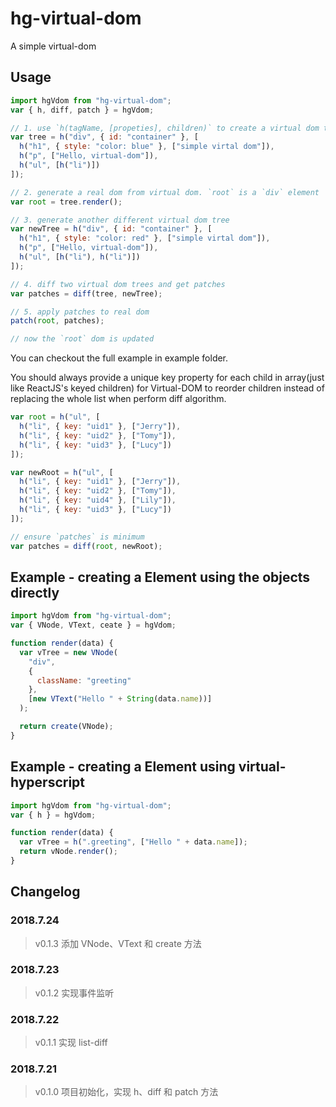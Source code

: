 # hg-virtual-dom

A simple virtual-dom

## Usage

```js
import hgVdom from "hg-virtual-dom";
var { h, diff, patch } = hgVdom;

// 1. use `h(tagName, [propeties], children)` to create a virtual dom tree
var tree = h("div", { id: "container" }, [
  h("h1", { style: "color: blue" }, ["simple virtal dom"]),
  h("p", ["Hello, virtual-dom"]),
  h("ul", [h("li")])
]);

// 2. generate a real dom from virtual dom. `root` is a `div` element
var root = tree.render();

// 3. generate another different virtual dom tree
var newTree = h("div", { id: "container" }, [
  h("h1", { style: "color: red" }, ["simple virtal dom"]),
  h("p", ["Hello, virtual-dom"]),
  h("ul", [h("li"), h("li")])
]);

// 4. diff two virtual dom trees and get patches
var patches = diff(tree, newTree);

// 5. apply patches to real dom
patch(root, patches);

// now the `root` dom is updated
```

You can checkout the full example in example folder.

You should always provide a unique key property for each child in array(just like ReactJS's keyed children) for Virtual-DOM to reorder children instead of replacing the whole list when perform diff algorithm.

```js
var root = h("ul", [
  h("li", { key: "uid1" }, ["Jerry"]),
  h("li", { key: "uid2" }, ["Tomy"]),
  h("li", { key: "uid3" }, ["Lucy"])
]);

var newRoot = h("ul", [
  h("li", { key: "uid1" }, ["Jerry"]),
  h("li", { key: "uid2" }, ["Tomy"]),
  h("li", { key: "uid4" }, ["Lily"]),
  h("li", { key: "uid3" }, ["Lucy"])
]);

// ensure `patches` is minimum
var patches = diff(root, newRoot);
```

## Example - creating a Element using the objects directly

```js
import hgVdom from "hg-virtual-dom";
var { VNode, VText, ceate } = hgVdom;

function render(data) {
  var vTree = new VNode(
    "div",
    {
      className: "greeting"
    },
    [new VText("Hello " + String(data.name))]
  );

  return create(VNode);
}
```

## Example - creating a Element using virtual-hyperscript

```js
import hgVdom from "hg-virtual-dom";
var { h } = hgVdom;

function render(data) {
  var vTree = h(".greeting", ["Hello " + data.name]);
  return vNode.render();
}
```

## Changelog

### 2018.7.24

> v0.1.3 添加 VNode、VText 和 create 方法

### 2018.7.23

> v0.1.2 实现事件监听

### 2018.7.22

> v0.1.1 实现 list-diff

### 2018.7.21

> v0.1.0 项目初始化，实现 h、diff 和 patch 方法
